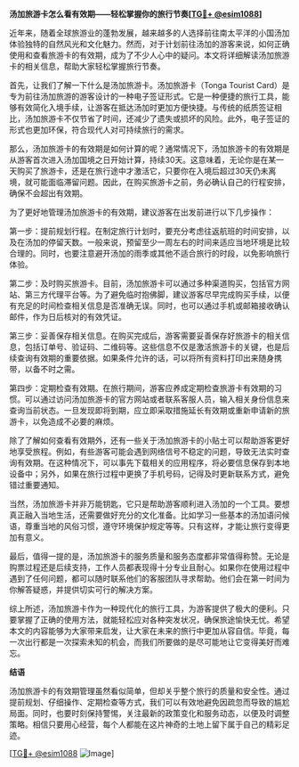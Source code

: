 **汤加旅游卡怎么看有效期——轻松掌握你的旅行节奏[[TG💪+ @esim1088](https://t.me/s/esim1088)]**

近年来，随着全球旅游业的蓬勃发展，越来越多的人选择前往南太平洋的小国汤加体验独特的自然风光和文化魅力。然而，对于计划前往汤加的游客来说，如何正确使用和查看旅游卡的有效期，成为了不少人心中的疑问。本文将详细解读汤加旅游卡的相关信息，帮助大家轻松掌握旅行节奏。

首先，让我们了解一下什么是汤加旅游卡。汤加旅游卡（Tonga Tourist Card）是专为前往汤加旅游的游客设计的一种电子签证形式。它是一种便捷的旅行工具，能够有效简化入境手续，让游客在抵达汤加时更加方便快捷。与传统的纸质签证相比，汤加旅游卡不仅节省了时间，还减少了遗失或损坏的风险。此外，电子签证的形式也更加环保，符合现代人对可持续旅行的需求。

那么，汤加旅游卡的有效期是如何计算的呢？通常情况下，汤加旅游卡的有效期是从游客首次进入汤加国境之日开始计算，持续30天。这意味着，无论你是在某一天购买了旅游卡，还是在旅行途中才激活它，只要你在入境后超过30天仍未离境，就可能面临滞留问题。因此，在购买旅游卡之前，务必确认自己的行程安排，确保不会超出有效期。

为了更好地管理汤加旅游卡的有效期，建议游客在出发前进行以下几步操作：

第一步：提前规划行程。在制定旅行计划时，要充分考虑往返航班的时间安排，以及在汤加的停留天数。一般来说，预留至少一周左右的时间来适应当地环境是比较合理的。同时，也要注意避开汤加的雨季或其他不适合旅行的时段，以免影响旅行体验。

第二步：及时购买旅游卡。目前，汤加旅游卡可以通过多种渠道购买，包括官方网站、第三方代理平台等。为了避免临时抱佛脚，建议游客尽早完成购买手续，以便有充足的时间检查相关信息是否准确无误。同时，也可以通过手机或邮箱接收确认邮件，作为日后核对的有效凭证。

第三步：妥善保存相关信息。在购买完成后，游客需要妥善保存好旅游卡的相关信息，包括订单号、验证码、二维码等。这些信息不仅是激活旅游卡的关键，也是后续查询有效期的重要依据。如果条件允许的话，可以将所有资料打印出来随身携带，以备不时之需。

第四步：定期检查有效期。在旅行期间，游客应养成定期检查旅游卡有效期的习惯。可以通过访问汤加旅游卡的官方网站或者联系客服人员，输入相关身份信息来查询当前状态。一旦发现即将到期，应立即采取措施延长有效期或重新申请新的旅游卡，以免造成不必要的麻烦。

除了了解如何查看有效期外，还有一些关于汤加旅游卡的小贴士可以帮助游客更好地享受旅程。例如，有些游客可能会遇到网络信号不稳定的问题，导致无法实时查询有效期。在这种情况下，可以事先下载相关的应用程序，将必要信息保存到本地设备中；另外，如果在旅行过程中更换了手机号码，记得及时更新联系方式，避免错过重要通知。

当然，汤加旅游卡并非万能钥匙，它只是帮助游客顺利进入汤加的一个工具。要想真正融入当地生活，还需要做好充分的文化准备。比如学习一些基本的汤加语问候语，尊重当地的风俗习惯，遵守环境保护规定等等。只有这样，才能让旅行变得更加有意义。

最后，值得一提的是，汤加旅游卡的服务质量和服务态度都非常值得称赞。无论是购票过程还是后续支持，工作人员都表现得十分专业且耐心。如果你在使用过程中遇到了任何问题，都可以随时联系他们的客服团队寻求帮助。他们会在第一时间为你解答疑惑，并提供切实可行的解决方案。

综上所述，汤加旅游卡作为一种现代化的旅行工具，为游客提供了极大的便利。只要掌握了正确的使用方法，就能轻松应对各种突发状况，确保旅途愉快无忧。希望本文的内容能够为大家带来启发，让大家在未来的旅行中更加从容自信。毕竟，每一次出行都是一次探索未知的机会，而我们所要做的是尽可能地让它变得美好而难忘。

**结语**

汤加旅游卡的有效期管理虽然看似简单，但却关乎整个旅行的质量和安全性。通过提前规划、仔细操作、定期检查等方式，我们可以有效地避免因疏忽而导致的尴尬局面。同时，也要时刻保持警惕，关注最新的政策变化和服务动态，以便及时调整策略。相信只要用心经营，每个人都能在这片神奇的土地上留下属于自己的精彩足迹。

[[TG💪+ @esim1088](https://t.me/s/esim1088) ![Image](https://i.postimg.cc/4NQfJmqS/Snipaste-2025-05-13-00-14-12.png)]